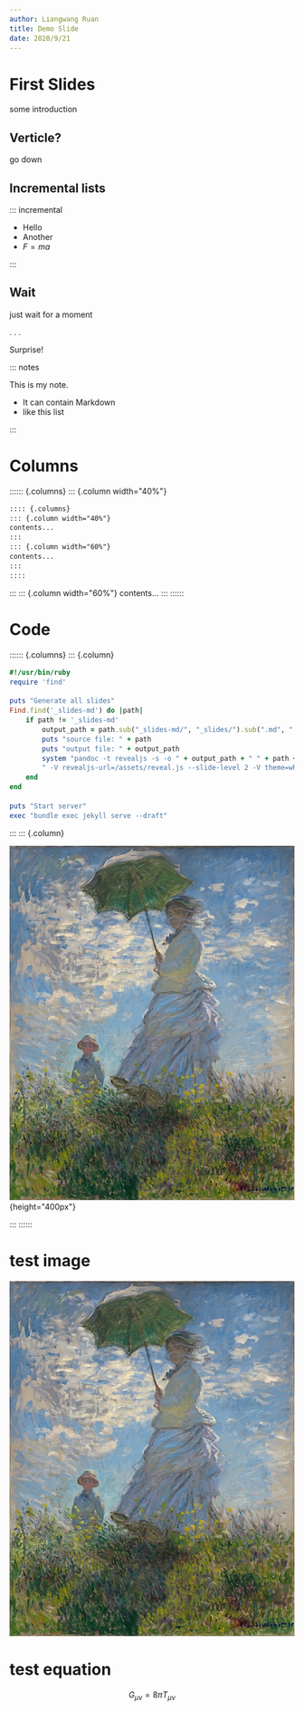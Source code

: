 ```yaml
---
author: Liangwang Ruan
title: Demo Slide
date: 2020/9/21
---
```


# First Slides

some introduction

## Verticle?

go down

## Incremental lists

::: incremental

* Hello
* Another
* $F=ma$

:::

## Wait

just wait for a moment

. . .

Surprise!

::: notes

This is my note.

- It can contain Markdown
- like this list

:::

# Columns

:::::: {.columns}
::: {.column width="40%"}

```markdown
:::: {.columns}
::: {.column width="40%"}
contents...
:::
::: {.column width="60%"}
contents...
:::
::::
```

:::
::: {.column width="60%"}
contents...
:::
::::::

# Code

:::::: {.columns}
::: {.column}

```ruby
#!/usr/bin/ruby
require 'find'

puts "Generate all slides"
Find.find('_slides-md') do |path|
    if path != '_slides-md'
        output_path = path.sub("_slides-md/", "_slides/").sub(".md", ".html")
        puts "source file: " + path
        puts "output file: " + output_path
        system "pandoc -t revealjs -s -o " + output_path + " " + path + 
        " -V revealjs-url=/assets/reveal.js --slide-level 2 -V theme=white"
    end
end

puts "Start server"
exec "bundle exec jekyll serve --draft"
```

:::
::: {.column}

![](/assets/images/Woman-with-a-Parasol.jpg){height="400px"}

:::
::::::

# test image
![image test](/assets/images/Woman-with-a-Parasol.jpg)

# test equation

$$G_{\mu\nu}=8\pi T_{\mu\nu}$$